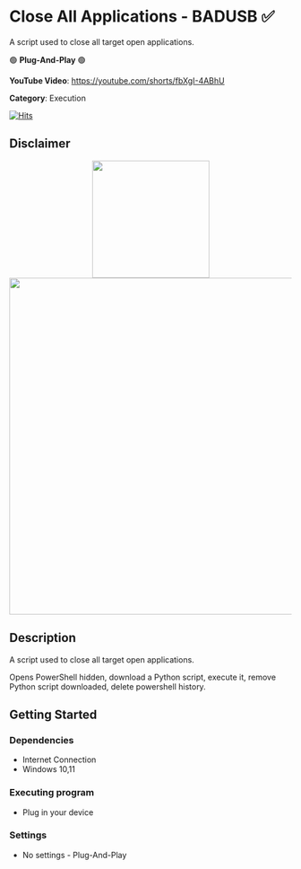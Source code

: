 # Close All Applications - BADUSB ✅

A script used to close all target open applications.

🟢 **Plug-And-Play** 🟢

**YouTube Video**: https://youtube.com/shorts/fbXgI-4ABhU

**Category**: Execution

[![Hits](https://hits.seeyoufarm.com/api/count/incr/badge.svg?url=https%3A%2F%2Fgithub.com%2Faleff-github%2Fmy-flipper-shits&count_bg=%233C3C3C&title_bg=%233C3C3C&icon=linux.svg&icon_color=%23FFFFFF&title=views&edge_flat=false)](https://github.com/aleff-github/my-flipper-shits)

## Disclaimer

<div align=center>

<img src="https://github.com/aleff-github/my-flipper-shits/blob/main/img/gif/flipper_zero%20(15).gif" width="209" /><br><img src="https://github.com/aleff-github/my-flipper-shits/blob/main/img/DISCLAIMER.png" width="600" />

</div>

## Description

A script used to close all target open applications.

Opens PowerShell hidden, download a Python script, execute it, remove Python script downloaded, delete powershell history.

## Getting Started

### Dependencies

* Internet Connection
* Windows 10,11

### Executing program

* Plug in your device

### Settings

- No settings - Plug-And-Play
